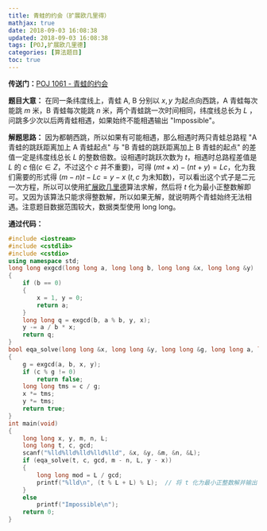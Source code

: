 ```yaml
---
title: 青蛙的约会（扩展欧几里得）
mathjax: true
date: 2018-09-03 16:08:38
updated: 2018-09-03 16:08:38
tags: [POJ,扩展欧几里德]
categories: [算法题目]
toc: true
---
```


**传送门：**[POJ 1061 - 青蛙的约会](http://poj.org/problem?id=1061)

**题目大意：**
在同一条纬度线上，青蛙 A, B 分别以 $x,y$ 为起点向西跳，A 青蛙每次能跳 $m$ 米，B 青蛙每次能跳 $n$ 米，两个青蛙跳一次时间相同，纬度线总长为 $L$ ，问跳多少次以后两青蛙相遇，如果始终不能相遇输出 "Impossible"。

**解题思路：**
因为都朝西跳，所以如果有可能相遇，那么相遇时两只青蛙总路程 "A 青蛙的跳跃距离加上 A 青蛙起点" 与 "B 青蛙的跳跃距离加上 B 青蛙的起点" 的差值一定是纬度线总长 $L$ 的整数倍数。设相遇时跳跃次数为 $t$，相遇时总路程差值是 $L$ 的 $c$ 倍($c\in Z$，不过这个 $c$ 并不重要)，可得 $(mt+x)-(nt+y)=Lc$，化为我们需要的形式得 $(m-n)t-Lc=y-x$ ($t,c$ 为未知数)，可以看出这个式子是二元一次方程，所以可以使用[扩展欧几里德](https://gukaifeng.me/2018/08/31/%E6%89%A9%E5%B1%95%E6%AC%A7%E5%87%A0%E9%87%8C%E5%BE%B7/)算法求解，然后将 $t$ 化为最小正整数解即可。又因为该算法只能求得整数解，所以如果无解，就说明两个青蛙始终无法相遇。注意题目数据范围较大，数据类型使用 long long。<!--more-->

**通过代码：**
```cpp
#include <iostream>
#include <cstdlib>
#include <cstdio>
using namespace std;
long long exgcd(long long a, long long b, long long &x, long long &y)
{
    if (b == 0)
    {
        x = 1, y = 0;
        return a;
    }
    long long q = exgcd(b, a % b, y, x);
    y -= a / b * x;
    return q;
}
bool eqa_solve(long long &x, long long &y, long long &g, long long a, long long b, long long c)
{
    g = exgcd(a, b, x, y);
    if (c % g != 0)
        return false;
    long long tms = c / g;
    x *= tms;
    y *= tms;
    return true;
}
int main(void)
{
    long long x, y, m, n, L;
    long long t, c, gcd;
    scanf("%lld%lld%lld%lld%lld", &x, &y, &m, &n, &L);
    if (eqa_solve(t, c, gcd, m - n, L, y - x))
    {
        long long mod = L / gcd;
        printf("%lld\n", (t % L + L) % L);  // 将 t 化为最小正整数解并输出
    }
    else
        printf("Impossible\n");
    return 0;
}
```

